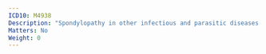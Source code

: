 ```yaml
---
ICD10: M4938
Description: "Spondylopathy in other infectious and parasitic diseases classified elsewhere: Sacral and sacrococcygeal region"
Matters: No
Weight: 0
---
```

